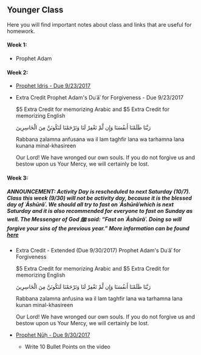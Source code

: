 ## Younger Class

Here you will find important notes about class and links that are useful for homework. 

#### Week 1:
* Prophet Adam

#### Week 2:
* <a href="https://www.youtube.com/watch?v=T2_7Y4Jrg0k" target="_blank">Prophet Idris - Due 9/23/2017</a>
* Extra Credit
    Prophet Adam's Duʿāʾ for Forgiveness - Due 9/23/2017
    
    $5 Extra Credit for memorizing Arabic and $5 Extra Credit for memorizing English
    
    
    رَبَّنَا ظَلَمْنَا أَنفُسَنَا وَإِن لَّمْ تَغْفِرْ لَنَا وَتَرْحَمْنَا لَنَكُونَنَّ مِنَ الْخَاسِرِينَ 
    
    Rabbana ẓalamna anfusana wa il lam taghfir lana wa tarhamna lana kunana minal-khasireen 
    
    Our Lord! We have wronged our own souls. If you do not forgive us and bestow upon us Your Mercy, we will certainly be lost.
   
#### Week 3:
##### ANNOUNCEMENT: Activity Day is rescheduled to next Saturday (10/7). Class this week (9/30) will not be activity day, because it is the blessed day of ʿĀshūrāʾ. We should all try to fast on ʿĀshūrāʾwhich is next Saturday and it is also recommended for everyone to fast on Sunday as well. The Messenger of God ﷺ said: “Fast on ʿĀshūrāʾ. Doing so will forgive your sins of the previous year.” More information can be found <a href="https://servantsofthebeloved.com/writeups/ashura.html" target="_blank">here</a>
* Extra Credit - Extended (Due 9/30/2017)
    Prophet Adam's Duʿāʾ for Forgiveness
    
    $5 Extra Credit for memorizing Arabic and $5 Extra Credit for memorizing English
    
    
    رَبَّنَا ظَلَمْنَا أَنفُسَنَا وَإِن لَّمْ تَغْفِرْ لَنَا وَتَرْحَمْنَا لَنَكُونَنَّ مِنَ الْخَاسِرِينَ 
    
    Rabbana zalamna anfusina wa il lam taghfir lana wa tarhamna lana kunan minal-khasireen 
    
    Our Lord! We have wronged our own souls. If you do not forgive us and bestow upon us Your Mercy, we will certainly be lost.
    
* <a href="https://youtu.be/LGCm2IPlIsU" target="_blank">Prophet Nūḥ - Due 9/30/2017</a>
    * Write 10 Bullet Points on the video
